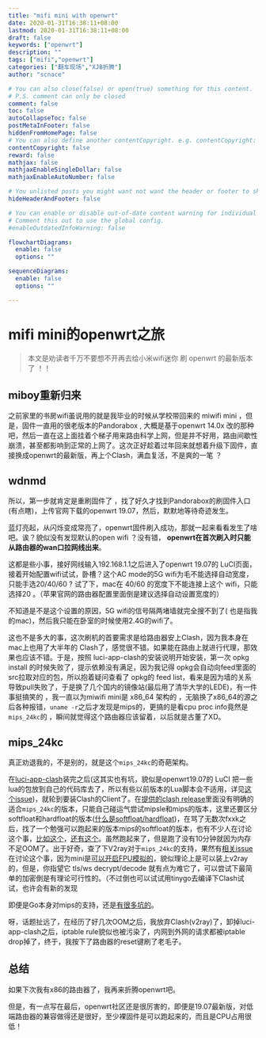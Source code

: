 ```yaml
---
title: "mifi mini with openwrt"
date: 2020-01-31T16:38:11+08:00
lastmod: 2020-01-31T16:38:11+08:00
draft: false
keywords: ["openwrt"]
description: ""
tags: ["mifi","openwrt"]
categories: ["翻车现场","XJB折腾"]
author: "scnace"

# You can also close(false) or open(true) something for this content.
# P.S. comment can only be closed
comment: false
toc: false
autoCollapseToc: false
postMetaInFooter: false
hiddenFromHomePage: false
# You can also define another contentCopyright. e.g. contentCopyright: "This is another copyright."
contentCopyright: false
reward: false
mathjax: false
mathjaxEnableSingleDollar: false
mathjaxEnableAutoNumber: false

# You unlisted posts you might want not want the header or footer to show
hideHeaderAndFooter: false

# You can enable or disable out-of-date content warning for individual post.
# Comment this out to use the global config.
#enableOutdatedInfoWarning: false

flowchartDiagrams:
  enable: false
  options: ""

sequenceDiagrams:
  enable: false
  options: ""

---
```


# mifi mini的openwrt之旅

> 本文是劝读者千万不要想不开再去给小米wifi迷你 刷 openwrt 的最新版本了  ！！

## miboy重新归来

之前家里的书房wifi虽说用的就是我毕业的时候从学校带回来的  miwifi  mini  ，但是，固件一直用的很老版本的Pandorabox  , 大概是基于openwrt 14.0x 改的那种吧，然后一直在这上面挂着个梯子用来路由科学上网，但是并不好用，路由间歇性崩溃，甚至都影响到正常的上网了。这次正好趁着过年回来就想着升级下固件，直接换成openwrt的最新版，再上个Clash，满血复活，不是爽的一笔 ？

## wdnmd

 所以，第一步就肯定是重刷固件了 ，找了好久才找到Pandorabox的刷固件入口(有点瞎)，上传官网下载的openwrt 19.07，然后，默默地等待奇迹发生。

蓝灯亮起，从闪烁变成常亮了，openwrt固件刷入成功，那就一起来看看发生了啥吧。诶？貌似没有发现默认的open wifi ？没有错， **openwrt在首次刷入时只能从路由器的wan口拉网线出来**。

这都是些小事，接好网线输入192.168.1.1之后进入了openwrt 19.07的 LuCI页面，接着开始配置wifi试试，卧槽？这个AC mode的5G wifi为毛不能选择自动宽度，只能手选20/40/60 ?  试了下，mac在 40/60  的宽度下不能连接上这个 wifi，只能选择20 。（苹果官网的路由器配置里面倒是建议选择自动设置宽度的）

不知道是不是这个设置的原因，5G wifi的信号隔两堵墙就完全搜不到了( 也是指我的mac)，然后我只能在卧室的时候使用2.4G的wifi了。

这也不是多大的事，这次刷机的首要需求是给路由器安上Clash，因为我本身在mac上也用了大半年的 Clash了，感觉很不错。如果能在路由上就进行代理，那效果也应该不错。于是，按照 luci-app-clash的安装说明开始安装，第一次 opkg  install 的时候失败了，提示依赖没有满足，因为我记得 opkg会自动向feed里面的src拉取对应的包，所以抱着疑问查看了 opkg的 feed list，看来是因为墙的关系导致pull失败了，于是换了几个国内的镜像站(最后用了清华大学的LEDE)，有一件事挺搞笑的 ，我一直以为miwifi mini是  x86_64 架构的 ，无脑换了x86_64的源之后各种报错，`uname -r`之后才发现是mips的，更搞的是看cpu proc info竟然是`mips_24kc`的 ，瞬间就觉得这个路由器应该留着，以后就是古董了XD。

## mips_24kc

真正劝退我的，不是别的，就是这个`mips_24kc`的奇葩架构。

在[luci-app-clash](https://github.com/frainzy1477/luci-app-clash/releases)装完之后(这其实也有坑，貌似是openwrt19.07的 LuCI 把一些lua的包放到自己的代码库去了，所以有些以前版本的Lua脚本会不适用，详见[这个issue](https://github.com/frainzy1477/luci-app-clash/issues/140))，就轮到要装Clash的Client了。在[提供的clash release](https://github.com/frainzy1477/clash_dev/releases)里面没有明确的适合`mips_24kc`的版本，只能自己碰运气尝试mipsle和mips的版本，这里还要区分softfloat和hardfloat的版本([什么是softfloat/hardfloat](https://www.raspberrypi.org/forums/viewtopic.php?t=11177))，在骂了无数次fxxk之后，找了一个勉强可以跑起来的版本mips的softfloat的版本，也有不少人在讨论这个事，[比如这个](https://github.com/antonchen/clash-for-openwrt/issues/1)，[还有这个](https://github.com/Dreamacro/clash/issues/192)。虽然跑起来了，但是跑了没有10分钟就因为内存不足OOM了。出于好奇，查了下V2ray对于`mips_24kc`的支持，果然有[相关issue](https://github.com/v2ray/v2ray-core/issues/396)在讨论这个事，因为mini是[可以开启FPU模拟的](https://wiki.debian.org/InstallingDebianOn/Xiaomi/MiWifi_mini)，貌似理论上是可以装上v2ray的，但是，你指望它 tls/ws decrypt/decode 就有点为难它了，可以尝试下最简单的加密倒是有理论可行性的。（不过倒也可以试试用tinygo去编译下Clash试试，也许会有新的发现

即便是Go本身对mips的支持，还是[有很多坑的](https://github.com/golang/go/issues?utf8=%E2%9C%93&q=mips)。

呀，话题扯远了，在经历了好几次OOM之后，我放弃Clash(v2ray)了，卸掉luci-app-clash之后，iptable rule貌似也被污染了，内网到外网的请求都被iptable drop掉了，终于，我按下了路由器的reset键刷了老毛子。

## 总结

如果下次我有x86的路由器了，我再来折腾openwrt吧。

但是，有一点写在最后，openwrt社区还是很厉害的，即便是19.07最新版，对低端路由器的兼容做得还是很好，至少裸固件是可以跑起来的，而且是CPU占用很低！
